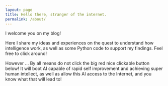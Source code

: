 ```yaml
---
layout: page
title: Hello there, stranger of the internet.
permalink: /about/
---
```


I welcome you on my blog!

Here I share my ideas and experiences on the quest to understand how intelligence work, as well as some Python code to support my findings. Feel free to click around!

However ... By all means do not click the big red nice clickable button below! It will boot AI capable of rapid self improvement and achieving super human intellect, as well as allow this AI access to the Internet, and you know what that will lead to!
